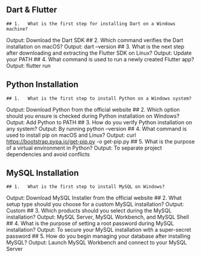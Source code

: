 ## Dart & Flutter

	## 1.	What is the first step for installing Dart on a Windows machine?
Output: Download the Dart SDK
	## 2.	Which command verifies the Dart installation on macOS?
Output: dart –version
	## 3.	What is the next step after downloading and extracting the Flutter SDK on Linux?
Output: Update your PATH
	## 4.	What command is used to run a newly created Flutter app?
Output: flutter run

## Python Installation

	## 1.	What is the first step to install Python on a Windows system?
Output: Download Python from the official website
	## 2.	Which option should you ensure is checked during Python installation on Windows?
Output: Add Python to PATH
	## 3.	How do you verify Python installation on any system?
Output: By running python –version
	## 4.	What command is used to install pip on macOS and Linux?
Output: curl https://bootstrap.pypa.io/get-pip.py -o get-pip.py
	## 5.	What is the purpose of a virtual environment in Python?
Output: To separate project dependencies and avoid conflicts

## MySQL Installation

	## 1.	What is the first step to install MySQL on Windows?
Output: Download MySQL Installer from the official website
	## 2.	What setup type should you choose for a custom MySQL installation?
Output: Custom
	## 3.	Which products should you select during the MySQL installation?
Output: MySQL Server, MySQL Workbench, and MySQL Shell
	## 4.	What is the purpose of setting a root password during MySQL installation?
Output: To secure your MySQL installation with a super-secret password
	## 5.	How do you begin managing your database after installing MySQL?
Output: Launch MySQL Workbench and connect to your MySQL Server
